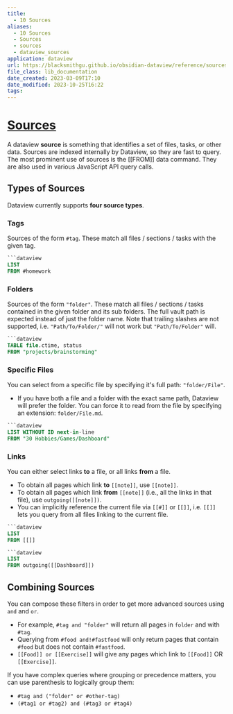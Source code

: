 ```yaml
---
title:
  - 10 Sources
aliases:
  - 10 Sources
  - Sources
  - sources
  - dataview_sources
application: dataview
url: https://blacksmithgu.github.io/obsidian-dataview/reference/sources/
file_class: lib_documentation
date_created: 2023-03-09T17:10
date_modified: 2023-10-25T16:22
tags:
---
```

# [Sources](https://blacksmithgu.github.io/obsidian-dataview/reference/sources/)

A dataview **source** is something that identifies a set of files, tasks, or other data. Sources are indexed internally by Dataview, so they are fast to query. The most prominent use of sources is the [[FROM]] data command. They are also used in various JavaScript API query calls.

## Types of Sources

Dataview currently supports **four source types**.

### Tags

Sources of the form `#tag`. These match all files / sections / tasks with the given tag.

```sql
```dataview
LIST
FROM #homework
```

### Folders

Sources of the form `"folder"`. These match all files / sections / tasks contained in the given folder and its sub folders. The full vault path is expected instead of just the folder name. Note that trailing slashes are not supported, i.e. `"Path/To/Folder/"` will not work but `"Path/To/Folder"` will.

```sql
```dataview
TABLE file.ctime, status
FROM "projects/brainstorming"
```

### Specific Files

You can select from a specific file by specifying it's full path: `"folder/File"`.

- If you have both a file and a folder with the exact same path, Dataview will prefer the folder. You can force it to read from the file by specifying an extension: `folder/File.md`.

```sql
```dataview
LIST WITHOUT ID next-in-line
FROM "30 Hobbies/Games/Dashboard"
```

### Links

 You can either select links **to** a file, or all links **from** a file.

- To obtain all pages which link **to** `[[note]]`, use `[[note]]`.
- To obtain all pages which link **from** `[[note]]` (i.e., all the links in that file), use `outgoing([[note]])`.
- You can implicitly reference the current file via `[[#]]` or `[[]]`, i.e. `[[]]` lets you query from all files linking to the current file.

```sql
```dataview
LIST
FROM [[]]
```

```sql
```dataview
LIST
FROM outgoing([[Dashboard]])
```

## Combining Sources

You can compose these filters in order to get more advanced sources using `and` and `or`.

- For example, `#tag and "folder"` will return all pages in `folder` and with `#tag`.
- Querying from `#food and!#fastfood` will only return pages that contain `#food` but does not contain `#fastfood`.
- `[[Food]] or [[Exercise]]` will give any pages which link to `[[Food]]` OR `[[Exercise]]`.

If you have complex queries where grouping or precedence matters, you can use parenthesis to logically group them:

- `#tag and ("folder" or #other-tag)`
- `(#tag1 or #tag2) and (#tag3 or #tag4)`
